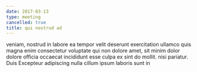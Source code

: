 ```yaml
---
date: 2017-03-13
type: meeting
cancelled: true
title: qui nostrud ad
---
```

veniam, nostrud in labore ea tempor velit deserunt exercitation ullamco quis magna enim consectetur voluptate qui non dolore amet, sit minim dolor dolore officia occaecat incididunt esse culpa ex sint do mollit. nisi pariatur. Duis Excepteur adipiscing nulla cillum ipsum laboris sunt in